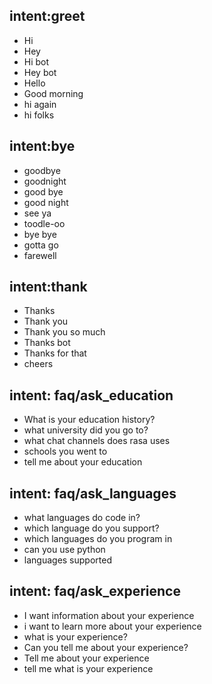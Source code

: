 ## intent:greet
- Hi
- Hey
- Hi bot
- Hey bot
- Hello
- Good morning
- hi again
- hi folks

## intent:bye
- goodbye
- goodnight
- good bye
- good night
- see ya
- toodle-oo
- bye bye
- gotta go
- farewell

## intent:thank
- Thanks
- Thank you
- Thank you so much
- Thanks bot
- Thanks for that
- cheers

## intent: faq/ask_education
- What is your education history?
- what university did you go to?
- what chat channels does rasa uses
- schools you went to 
- tell me about your education

## intent: faq/ask_languages
- what languages do code in?
- which language do you support?
- which languages do you program in
- can you use python
- languages supported

## intent: faq/ask_experience
- I want information about your experience
- i want to learn more about your experience
- what is your experience?
- Can you tell me about your experience?
- Tell me about your experience
- tell me what is your experience